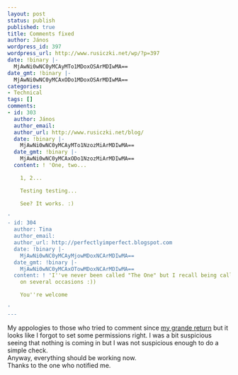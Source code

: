 ```yaml
---
layout: post
status: publish
published: true
title: Comments fixed
author: János
wordpress_id: 397
wordpress_url: http://www.rusiczki.net/wp/?p=397
date: !binary |-
  MjAwNi0wNC0yMCAyMTo1MDoxOSArMDIwMA==
date_gmt: !binary |-
  MjAwNi0wNC0yMCAxODo1MDoxOSArMDIwMA==
categories:
- Technical
tags: []
comments:
- id: 303
  author: János
  author_email: 
  author_url: http://www.rusiczki.net/blog/
  date: !binary |-
    MjAwNi0wNC0yMCAyMTo1NzozMiArMDIwMA==
  date_gmt: !binary |-
    MjAwNi0wNC0yMCAxODo1NzozMiArMDIwMA==
  content: ! 'One, two...

    1, 2...

    Testing testing...

    See? It works. :)

'
- id: 304
  author: Tina
  author_email: 
  author_url: http://perfectlyimperfect.blogspot.com
  date: !binary |-
    MjAwNi0wNC0yMCAyMjowMDoxNCArMDIwMA==
  date_gmt: !binary |-
    MjAwNi0wNC0yMCAxOTowMDoxNCArMDIwMA==
  content: ! 'I''ve never been called "The One" but I recall being called one *&^%$##
    on several occasions :))

    You''re welcome

'
---
```

<p>My appologies to those who tried to comment since <a href="http://www.rusiczki.net/blog/archives/2006/04/16/im_so_back">my grande return</a> but it looks like I forgot to set some permissions right. I was a bit suspicious seeing that nothing is coming in but I was not suspicious enough to do a simple check.<br />
Anyway, everything should be working now.<br />
Thanks to the one who notified me.</p>
